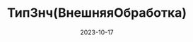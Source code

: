 ---
date: 2023-10-17
guid: f37ceb35-e521-4032-abb2-ebc5617e1642
title: 'ТипЗнч(ВнешняяОбработка)'
question: "Какие сообщения будут выведены?"
options:
    - Да, Да, Да
    - Да, Да, Нет
    - Да, Нет, Да
    - Да, Нет, Нет
    - Нет, Да, Да
    - Нет, Да, Нет
    - Нет, Нет, Да
    - Нет, Нет, Нет
correct: 4
explanation: |
    Древний баг платформы.  
    Через обычное сравнение нельзя определить, что это нужная нам внешняя обработка
tags:
    - wtf
source: https://t.me/JuniorOneS/586
images:
    - /assets/questions/2023-10-17_1_1.jpg
---
